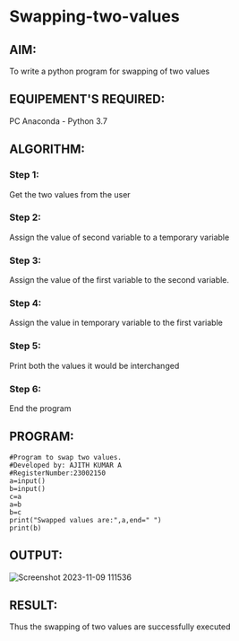 # Swapping-two-values
## AIM:
To write a python program for swapping of two values
## EQUIPEMENT'S REQUIRED: 
PC
Anaconda - Python 3.7
## ALGORITHM: 
### Step 1:
Get the two values from the user
### Step 2: 
Assign the value of second variable to a temporary variable 
### Step 3: 
Assign the value of the first variable to the second variable.
### Step 4:  
Assign the value in temporary variable to the first variable
### Step 5: 
Print both the values it would be interchanged
### Step 6: 
End the program
## PROGRAM:
```
#Program to swap two values.
#Developed by: AJITH KUMAR A
#RegisterNumber:23002150
a=input()
b=input()
c=a
a=b
b=c
print("Swapped values are:",a,end=" ")
print(b)
```
## OUTPUT:
![Screenshot 2023-11-09 111536](https://github.com/Ajith1413/Swapping-two-values/assets/139842524/29c82176-8230-42cf-acf3-9c1fbb3ce3d8)


## RESULT:
Thus the swapping of two values are successfully executed



